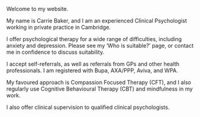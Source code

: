 Welcome to my website.

My name is Carrie Baker, and I am an experienced Clinical Psychologist working in private practice in Cambridge.

I offer psychological therapy for a wide range of difficulties, including anxiety and depression. Please see my 
‘Who is suitable?’ page, or contact me in confidence to discuss suitability.

I accept self-referrals, as well as referrals from GPs and other health professionals. I am registered with Bupa, 
AXA/PPP, Aviva, and WPA.

My favoured approach is Compassion Focused Therapy (CFT), and I also regularly use Cognitive Behavioural Therapy (CBT) 
and mindfulness in my work.

I also offer clinical supervision to qualified clinical psychologists.